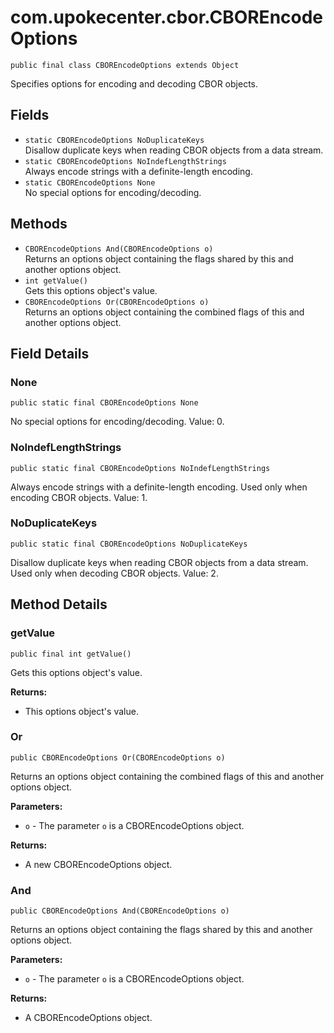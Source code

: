 # com.upokecenter.cbor.CBOREncodeOptions

    public final class CBOREncodeOptions extends Object

Specifies options for encoding and decoding CBOR objects.

## Fields

* `static CBOREncodeOptions NoDuplicateKeys`<br>
 Disallow duplicate keys when reading CBOR objects from a data stream.
* `static CBOREncodeOptions NoIndefLengthStrings`<br>
 Always encode strings with a definite-length encoding.
* `static CBOREncodeOptions None`<br>
 No special options for encoding/decoding.

## Methods

* `CBOREncodeOptions And​(CBOREncodeOptions o)`<br>
 Returns an options object containing the flags shared by this and another
 options object.
* `int getValue()`<br>
 Gets this options object's value.
* `CBOREncodeOptions Or​(CBOREncodeOptions o)`<br>
 Returns an options object containing the combined flags of this and another
 options object.

## Field Details

### None
    public static final CBOREncodeOptions None
No special options for encoding/decoding. Value: 0.
### NoIndefLengthStrings
    public static final CBOREncodeOptions NoIndefLengthStrings
Always encode strings with a definite-length encoding. Used only when
 encoding CBOR objects. Value: 1.
### NoDuplicateKeys
    public static final CBOREncodeOptions NoDuplicateKeys
Disallow duplicate keys when reading CBOR objects from a data stream. Used
 only when decoding CBOR objects. Value: 2.
## Method Details

### getValue
    public final int getValue()
Gets this options object's value.

**Returns:**

* This options object's value.

### Or
    public CBOREncodeOptions Or​(CBOREncodeOptions o)
Returns an options object containing the combined flags of this and another
 options object.

**Parameters:**

* <code>o</code> - The parameter <code>o</code> is a CBOREncodeOptions object.

**Returns:**

* A new CBOREncodeOptions object.

### And
    public CBOREncodeOptions And​(CBOREncodeOptions o)
Returns an options object containing the flags shared by this and another
 options object.

**Parameters:**

* <code>o</code> - The parameter <code>o</code> is a CBOREncodeOptions object.

**Returns:**

* A CBOREncodeOptions object.

